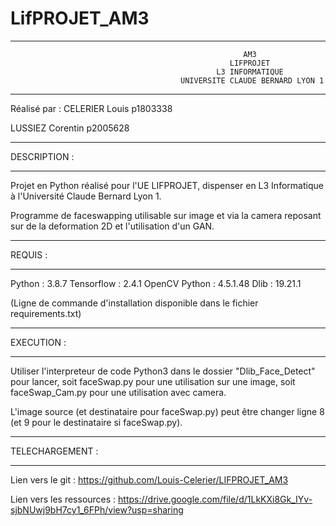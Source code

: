 # LifPROJET_AM3

****************************************************************************************************************
                                                        AM3                             
                                                     LIFPROJET
                                                  L3 INFORMATIQUE                
                                          UNIVERSITE CLAUDE BERNARD LYON 1              
****************************************************************************************************************

Réalisé par :
CELERIER Louis p1803338

LUSSIEZ Corentin p2005628

*********************
DESCRIPTION :
*********************

Projet en Python réalisé pour l'UE LIFPROJET, dispenser en L3 Informatique à l'Université Claude Bernard Lyon 1.

Programme de faceswapping utilisable sur image et via la camera reposant sur de la deformation 2D
et l'utilisation d'un GAN.

*********************
REQUIS :
*********************

Python : 3.8.7
Tensorflow : 2.4.1
OpenCV Python : 4.5.1.48
Dlib : 19.21.1

(Ligne de commande d'installation disponible dans le fichier requirements.txt)

*********************
EXECUTION :
*********************

Utiliser l'interpreteur de code Python3 dans le dossier "Dlib_Face_Detect" pour lancer,
soit faceSwap.py pour une utilisation sur une image,
soit faceSwap_Cam.py pour une utilisation avec camera.

L'image source (et destinataire pour faceSwap.py) peut être changer ligne 8 (et 9 pour le destinataire si faceSwap.py).
	
*********************
TELECHARGEMENT :
*********************

Lien vers le git :
    https://github.com/Louis-Celerier/LIFPROJET_AM3

Lien vers les ressources :
    https://drive.google.com/file/d/1LkKXi8Gk_IYv-sjbNUwj9bH7cy1_6FPh/view?usp=sharing
